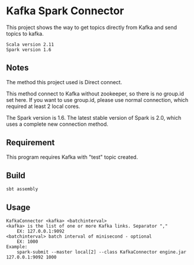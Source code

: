 # Kafka Spark Connector

This project shows the way to get topics directly from Kafka and send topics to kafka.

    Scala version 2.11
    Spark version 1.6

## Notes

The method this project used is Direct connect.

This method connect to Kafka without zookeeper, so there is no group.id set here.
If you want to use group.id, please use normal connection, which required at least 2 local cores.

The Spark version is 1.6.
The latest stable version of Spark is 2.0, which uses a complete new connection method.

## Requirement

This program requires Kafka with "test" topic created.

## Build

    sbt assembly

## Usage

    KafkaConnector <kafka> <batchinterval>
    <kafka> is the list of one or more Kafka links. Separator ","
        EX: 127.0.0.1:9092
    <batchinterval> batch interval of minisecond - optional
        EX: 1000
    Example:
        spark-submit --master local[2] --class KafkaConnector engine.jar 127.0.0.1:9092 1000
